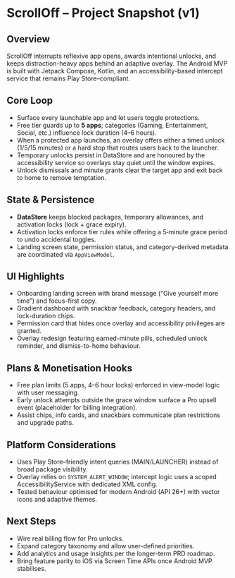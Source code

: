 # ScrollOff – Project Snapshot (v1)

## Overview
ScrollOff interrupts reflexive app opens, awards intentional unlocks, and keeps distraction-heavy apps behind an adaptive overlay. The Android MVP is built with Jetpack Compose, Kotlin, and an accessibility-based intercept service that remains Play Store–compliant.

## Core Loop
- Surface every launchable app and let users toggle protections.  
- Free tier guards up to **5 apps**; categories (Gaming, Entertainment, Social, etc.) influence lock duration (4–6 hours).  
- When a protected app launches, an overlay offers either a timed unlock (1/5/15 minutes) or a hard stop that routes users back to the launcher.  
- Temporary unlocks persist in DataStore and are honoured by the accessibility service so overlays stay quiet until the window expires.  
- Unlock dismissals and minute grants clear the target app and exit back to home to remove temptation.

## State & Persistence
- **DataStore** keeps blocked packages, temporary allowances, and activation locks (lock + grace expiry).  
- Activation locks enforce tier rules while offering a 5‑minute grace period to undo accidental toggles.  
- Landing screen state, permission status, and category-derived metadata are coordinated via `AppViewModel`.

## UI Highlights
- Onboarding landing screen with brand message (“Give yourself more time”) and focus-first copy.  
- Gradient dashboard with snackbar feedback, category headers, and lock-duration chips.  
- Permission card that hides once overlay and accessibility privileges are granted.  
- Overlay redesign featuring earned-minute pills, scheduled unlock reminder, and dismiss-to-home behaviour.

## Plans & Monetisation Hooks
- Free plan limits (5 apps, 4–6 hour locks) enforced in view-model logic with user messaging.  
- Early unlock attempts outside the grace window surface a Pro upsell event (placeholder for billing integration).  
- Assist chips, info cards, and snackbars communicate plan restrictions and upgrade paths.

## Platform Considerations
- Uses Play Store–friendly intent queries (MAIN/LAUNCHER) instead of broad package visibility.  
- Overlay relies on `SYSTEM_ALERT_WINDOW`; intercept logic uses a scoped AccessibilityService with dedicated XML config.  
- Tested behaviour optimised for modern Android (API 26+) with vector icons and adaptive themes.

## Next Steps
- Wire real billing flow for Pro unlocks.  
- Expand category taxonomy and allow user-defined priorities.  
- Add analytics and usage insights per the longer-term PRD roadmap.  
- Bring feature parity to iOS via Screen Time APIs once Android MVP stabilises.
